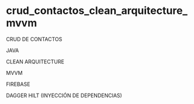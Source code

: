 # crud_contactos_clean_arquitecture_mvvm

CRUD DE CONTACTOS 

JAVA

CLEAN ARQUITECTURE

MVVM 

FIREBASE

DAGGER HILT (INYECCIÓN DE DEPENDENCIAS)
